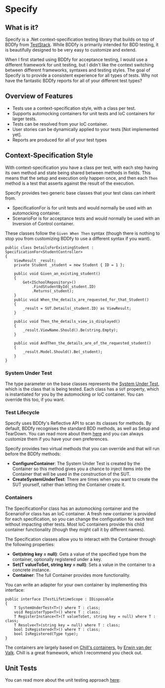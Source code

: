 # Specify

## What is it?
Specify is a .Net context-specification testing library that builds on top of BDDfy from [TestStack](http://teststack.net/). While BDDfy is primarily intended for BDD testing, it is beautifully designed to be very easy to customize and extend.

When I first started using BDDfy for acceptance testing, I would use a different framework for unit testing, but I didn't like the context switching between different frameworks, syntaxes and testing styles. The goal of Specify is to provide a consistent experience for all types of tests. Why not have the fantastic BDDfy reports for all of your different test types?

## Overview of Features
* Tests use a context-specification style, with a class per test.
* Supports automocking containers for unit tests and IoC containers for larger tests.
* Tests can be resolved from your IoC container.
* User stories can be dynamically applied to your tests [Not implemented yet].
* Reports are produced for all of your test types

## Context-Specification Style
With context-specification you have a class per test, with each step having its own method and state being shared between methods in fields. This means that the setup and execution only happen once, and then each `Then` method is a test that asserts against the result of the execution.

Specify provides two generic base classes that your test class can inherit from. 
* SpecificationFor<T> is for unit tests and would normally be used with an automocking container.
* ScenarioFor<T> is for acceptance tests and would normally be used with an Inversion of Control container.

These classes follow the `Given When Then` syntax (though there is nothing to stop you from customizing BDDfy to use a different syntax if you want). 
 
    public class DetailsForExistingStudent : SpecificationFor<StudentController>
    {
        ViewResult _result;
        private Student _student = new Student { ID = 1 };

        public void Given_an_existing_student()
        {
            Get<ISchoolRepository>()
                .FindStudentById(_student.ID)
                .Returns(_student);
        }
        public void When_the_details_are_requested_for_that_Student()
        {
            _result = SUT.Details(_student.ID) as ViewResult;
        }

        public void Then_the_details_view_is_displayed()
        {
            _result.ViewName.Should().Be(string.Empty);
        }

        public void AndThen_the_details_are_of_the_requested_student()
        {
            _result.Model.Should().Be(_student);
        }
    }


### System Under Test
The type parameter on the base classes represents the [System Under Test](http://xunitpatterns.com/SUT.html), which is the class that is being tested. Each class has a `SUT` property, which is instantiated for you by the automocking or IoC container. You can override this too, if you want.

### Test Lifecycle
Specify uses BDDfy's Reflective API to scan its classes for methods. By default, BDDfy recognises the standard BDD methods, as well as Setup and TearDown. You can read more about them [here](http://www.mehdi-khalili.com/bddify-in-action/method-name-conventions) and you can always customize them if you have your own preferences.


Specify provides two virtual methods that you can override and that will run before the BDDfy methods:

* **ConfigureContainer**: The System Under Test is created by the Container so this method gives you a chance to inject items into the Container that will be used in the construction of the SUT.
* **CreateSystemUnderTest**: There are times when you want to create the SUT yourself, rather than letting the Container create it.  

### Containers
The SpecificationFor class has an automocking container and the ScenarioFor class has an IoC container. A fresh new container is provided for each specification, so you can change the configuration for each test without impacting other tests. Most IoC containers provide this child container functionality (though they might call it by different names).

The Specification classes allow you to interact with the Container through the following properties:

* **Get<T>(string key = null)**: Gets a value of the specified type from the container, optionally registered under a key.
* **Set<T>(T valueToSet, string key = null)**: Sets a value in the container to a concrete instance.
* **Container**: The full Container provides more functionality.

You can write an adapter for your own container by implementing this interface:

    public interface ITestLifetimeScope : IDisposable
    {
        T SystemUnderTest<T>() where T : class;
        void RegisterType<T>() where T : class;
        T RegisterInstance<T>(T valueToSet, string key = null) where T : class;
        T Resolve<T>(string key = null) where T : class;
        bool IsRegistered<T>() where T : class;
        bool IsRegistered(Type type);
    }

The containers are largely based on [Chill's containers](https://github.com/Erwinvandervalk/Chill), by [Erwin van der Valk](http://www.erwinvandervalk.net/). Chill is a great framework, which I recommend you check out.

## Unit Tests
You can read more about the unit testing approach [here](http://www.michael-whelan.net/using-bddfy-for-unit-tests/):